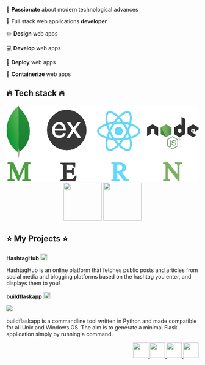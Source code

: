 <!-- <img src="https://github.com/kouul/kouul/blob/master/hans.gif"> -->
<!-- <div align="center">
<img src="https://github.com/kouul/kouul/blob/master/startlinee.png" height="180" width="100%">
</div> -->

<div>

:raised_hands: **Passionate** about modern technological advances 

:large_orange_diamond: Full stack web applications **developer**

:pencil2: **Design** web apps

:computer: **Develop** web apps

:octopus: **Deploy** web apps

:whale: **Containerize** web apps
</div>

<div>

## :fire: Tech stack :fire:
<div align="center">

<img src="https://github.com/kouul/kouul/blob/master/MERN-stack.png" height="200">
<br />
<img src="https://cdn3.iconfinder.com/data/icons/logos-and-brands-adobe/512/97_Docker-128.png" height="100" width="100">
<img src="https://cdn3.iconfinder.com/data/icons/logos-brands-3/24/logo_brand_brands_logos_ubuntu-256.png" height="100" width="100">
</div>

## :star: My Projects :star:

**HashtagHub**
<a href="https://hashtaghub.herokuapp.com/">
<img src="https://cdn0.iconfinder.com/data/icons/octicons/1024/link-external-256.png" height="18" width="18">
</a>

HashtagHub is an online platform that fetches public posts and articles from social media and blogging platforms based on the hashtag you enter, and displays them to you!

**buildflaskapp**
<a href="https://buildflaskapp.kouul.website/">
<img src="https://cdn0.iconfinder.com/data/icons/octicons/1024/link-external-256.png" height="18" width="18">
</a>

<a href="https://github.com/buildflaskapp/buildflaskapp/stargazers"><img src="https://img.shields.io/github/stars/buildflaskapp/buildflaskapp" atl="Stars"></a>

buildflaskapp is a commandline tool written in Python and made compatible for all Unix and Windows OS. The aim is to generate a minimal Flask application simply by running a command.

<div align="right">
<a href="https://twitter.com/akhilmaulloo">
<img src="https://cdn3.iconfinder.com/data/icons/social-media-chamfered-corner/154/twitter-256.png" height="40" width="40">
</a>
<a href="https://linkedin.com/in/akhilmaulloo">
<img src="https://cdn0.iconfinder.com/data/icons/social-flat-rounded-rects/512/linkedin-256.png" height="40" width="40">
</a>
<a href="https://hansmaulloo.com">
<img src="https://cdn.iconscout.com/icon/free/png-512/www-11-112203.png" height="40" width="40">
</a>
<a href="https://dev.to/kouul">
<img src="https://cdn3.iconfinder.com/data/icons/logos-and-brands-adobe/512/84_Dev-256.png" height="40" width="40">
</a>
</div>

</div>